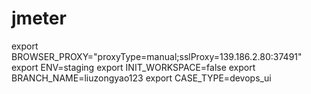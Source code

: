 # jmeter
export BROWSER_PROXY="proxyType=manual;sslProxy=139.186.2.80:37491"
export ENV=staging
export INIT_WORKSPACE=false
export BRANCH_NAME=liuzongyao123
export CASE_TYPE=devops_ui
